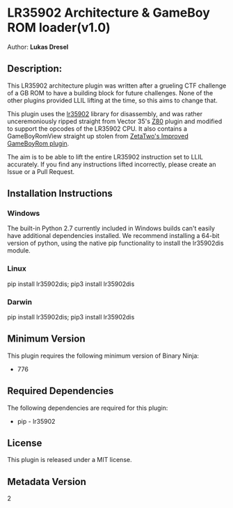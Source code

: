 # LR35902 Architecture & GameBoy ROM loader(v1.0)
Author: **Lukas Dresel**

## Description:

<p>
This LR35902 architecture plugin was written after a grueling CTF challenge of a GB ROM to have a building block for future challenges. None of the other plugins provided LLIL lifting at the time, so this aims to change that.
</p>

<p>
This plugin uses the <a href='https://github.com/Lukas-Dresel/lr35902dis'>lr35902</a> library for disassembly, and was rather unceremoniously ripped straight from Vector 35's <a href='https://github.com/Vector35/Z80'>Z80</a> plugin and modified to support the opcodes of the LR35902 CPU.
It also contains a GameBoyRomView straight up stolen from <a href='https://github.com/ZetaTwo/binja-gameboy'>ZetaTwo's Improved GameBoyRom plugin</a>.
</p>

<p>
The aim is to be able to lift the entire LR35902 instruction set to LLIL accurately. If you find any instructions lifted incorrectly, please create an Issue or a Pull Request.
</p>

## Installation Instructions

### Windows

The built-in Python 2.7 currently included in Windows builds can't easily have additional dependencies installed. We recommend installing a 64-bit version of python, using the native pip functionality to install the lr35902dis module.

### Linux

pip install lr35902dis; pip3 install lr35902dis

### Darwin

pip install lr35902dis; pip3 install lr35902dis

## Minimum Version

This plugin requires the following minimum version of Binary Ninja:

* 776



## Required Dependencies

The following dependencies are required for this plugin:

 * pip - lr35902


## License

This plugin is released under a MIT license.
## Metadata Version

2

